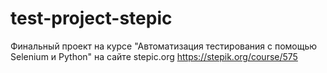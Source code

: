 # test-project-stepic

Финальный проект на курсе "Автоматизация тестирования с помощью Selenium и Python" на сайте stepic.org
https://stepik.org/course/575
